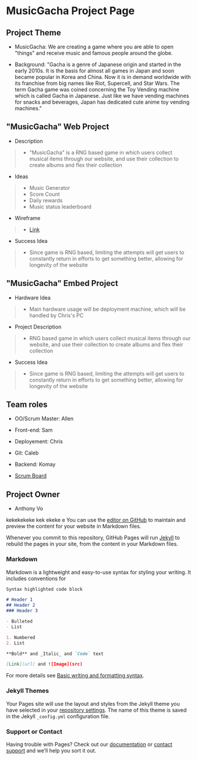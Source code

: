 # MusicGacha Project Page

## Project Theme

- MusicGacha: We are creating a game where you are able to open "things" and receive music and famous people around the globe. 

- Background: "Gacha is a genre of Japanese origin and started in the early 2010s. It is the basis for almost all games in Japan and soon became popular in Korea and China. Now it is in demand worldwide with its franchise from big names like Riot, Supercell, and Star Wars. The term Gacha game was coined concerning the Toy Vending machine which is called Gacha in Japanese. Just like we have vending machines for snacks and beverages, Japan has dedicated cute anime toy vending machines."

## "MusicGacha" Web Project
- Description
>- "MusicGacha" is a RNG based game in which users collect musical items through our website, and use their collection to create albums and flex their collection
- Ideas
>- Music Generator
>- Score Count
>- Daily rewards 
>- Music status leaderboard
- Wireframe
>- [Link](https://docs.google.com/drawings/d/1P2ML0Y_km3a5HOfutYesQBR4NQzErJmFBnSVdPxDsAE/edit?usp=sharing)
- Success Idea
>- Since game is RNG based, limiting the attempts will get users to constantly return in efforts to get something better, allowing for longevity of the website

## "MusicGacha" Embed Project
- Hardware Idea
>- Main hardware usage will be deployment machine, which will be handled by Chris's PC
- Project Description
>- RNG based game in which users collect musical items through our website, and use their collection to create albums and flex their collection
- Success Idea
>- Since game is RNG based, limiting the attempts will get users to constantly return in efforts to get something better, allowing for longevity of the website

## Team roles

- OO/Scrum Master: Allen
- Front-end: Sam

- Deployement: Chris

- Git: Caleb

- Backend: Komay

- [Scrum Board](https://github.com/zenxha/musicgacha/projects/1)
## Project Owner
- Anthony Vo


kekekekeke
kek
ekeke
e
You can use the [editor on GitHub](https://github.com/zenxha/musicgacha/edit/gh-pages/index.md) to maintain and preview the content for your website in Markdown files.

Whenever you commit to this repository, GitHub Pages will run [Jekyll](https://jekyllrb.com/) to rebuild the pages in your site, from the content in your Markdown files.

### Markdown

Markdown is a lightweight and easy-to-use syntax for styling your writing. It includes conventions for

```markdown
Syntax highlighted code block

# Header 1
## Header 2
### Header 3

- Bulleted
- List

1. Numbered
2. List

**Bold** and _Italic_ and `Code` text

[Link](url) and ![Image](src)
```

For more details see [Basic writing and formatting syntax](https://docs.github.com/en/github/writing-on-github/getting-started-with-writing-and-formatting-on-github/basic-writing-and-formatting-syntax).

### Jekyll Themes

Your Pages site will use the layout and styles from the Jekyll theme you have selected in your [repository settings](https://github.com/zenxha/musicgacha/settings/pages). The name of this theme is saved in the Jekyll `_config.yml` configuration file.

### Support or Contact

Having trouble with Pages? Check out our [documentation](https://docs.github.com/categories/github-pages-basics/) or [contact support](https://support.github.com/contact) and we’ll help you sort it out.
